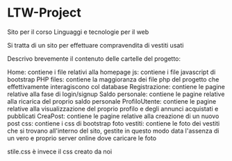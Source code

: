 # LTW-Project
Sito per il corso Linguaggi e tecnologie per il web

Si tratta di un sito per effettuare compravendita di vestiti usati

Descrivo brevemente il contenuto delle cartelle del progetto:

Home: contiene i file relativi alla homepage 
js: contiene i file javascript di bootstrap
PHP files: contiene la maggioranza dei file php del progetto che effettivamente interagiscono col database
Registrazione: contiene le pagine relative alla fase di login/signup
Saldo personale: contiene le pagine relative alla ricarica del proprio saldo personale
ProfiloUtente: contiene le pagine relative alla visualizzazione del proprio profilo e degli annunci acquistati e pubblicati
CreaPost: contiene le pagine relative alla creazione di un nuovo post
css: contiene i css di bootstrap
foto vestiti: contiene le foto dei vestiti che si trovano all'interno del sito, gestite in questo modo data l'assenza di un vero e proprio server online dove caricare le foto

stile.css è invece il css creato da noi

